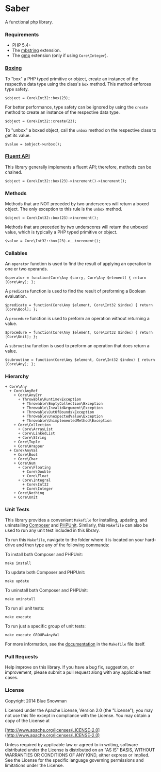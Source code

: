 Saber
==========

A functional php library.

### Requirements

* PHP 5.4+
* The [mbstring](http://php.net/manual/en/book.mbstring.php) extension.
* The [gmp](http://php.net/manual/en/book.gmp.php) extension (only if using `Core\Integer`).

### [Boxing](http://msdn.microsoft.com/en-us/library/yz2be5wk.aspx)

To "box" a PHP typed primitive or object, create an instance of the respective data type using the
class's `box` method.  This method enforces type safety.

````
$object = Core\Int32::box(23);
````

For better performance, type safety can be ignored by using the `create` method to create an instance
of the respective data type.

````
$object = Core\Int32::create(23);
````

To "unbox" a boxed object, call the `unbox` method on the respective class to get its value.

````
$value = $object->unbox();
````

### [Fluent API](http://en.wikipedia.org/wiki/Fluent_interface)

This library generally implements a fluent API; therefore, methods can be chained.

````
$object = Core\Int32::box(23)->increment()->increment();
````

### Methods

Methods that are NOT preceded by two underscores will return a boxed object.  The only exception
to this rule is the `unbox` method.

````
$object = Core\Int32::box(23)->increment();
````

Methods that are preceded by two underscores will return the unboxed value, which is typically a
PHP typed primitive or object.

````
$value = Core\Int32::box(23)->__increment();
````

### Callables

An `operator` function is used to find the result of applying an operation to one or two operands.

````
$operator = function(Core\Any $carry, Core\Any $element) { return [Core\Any]; };
````

A `predicate` function is used to find the result of preforming a Boolean evaluation.

````
$predicate = function(Core\Any $element, Core\Int32 $index) { return [Core\Bool]; };
````

A `procedure` function is used to preform an operation without returning a value.

````
$procedure = function(Core\Any $element, Core\Int32 $index) { return [Core\Unit]; };
````

A `subroutine` function is used to preform an operation that does return a value.

````
$subroutine = function(Core\Any $element, Core\Int32 $index) { return [Core\Any]; };
````

### Hierarchy

````
+ Core\Any
  + Core\AnyRef
    + Core\AnyErr
      + Throwable\Runtime\Exception
        + Throwable\EmptyCollection\Exception
        + Throwable\InvalidArgument\Exception
        + Throwable\OutOfBounds\Exception
        + Throwable\UnexpectedValue\Exception
        + Throwable\UnimplementedMethod\Exception
    + Core\Collection
      + Core\ArrayList
      + Core\LinkedList
      + Core\String
    + Core\Tuple
    + Core\Wrapper
  + Core\AnyVal
    + Core\Bool
    + Core\Char
    + Core\Num
      + Core\Floating
        + Core\Double
        + Core\Float
      + Core\Integral
        + Core\Int32
        + Core\Integer
    + Core\Nothing
    + Core\Unit
````

### Unit Tests

This library provides a convenient `Makefile` for installing, updating, and uninstalling
[Composer](https://getcomposer.org/) and [PHPUnit](http://phpunit.de/).  Similarly, this
`Makefile` can also be used to run any unit test included in this library.

To run this `Makefile`, navigate to the folder where it is located on your hard-drive and
then type any of the following commands:

To install both Composer and PHPUnit:

````
make install
````

To update both Composer and PHPUnit:

````
make update
````

To uninstall both Composer and PHPUnit:

````
make uninstall
````

To run all unit tests:

````
make execute
````

To run just a specific group of unit tests:

````
make execute GROUP=AnyVal
````

For more information, see the [documentation](https://github.com/bluesnowman/fphp-saber/blob/master/Makefile)
in the `Makefile` file itself.

### Pull Requests

Help improve on this library.  If you have a bug fix, suggestion, or improvement, please submit a
pull request along with any applicable test cases.

### License

Copyright 2014 Blue Snowman

Licensed under the Apache License, Version 2.0 (the "License");
you may not use this file except in compliance with the License.
You may obtain a copy of the License at

[http://www.apache.org/licenses/LICENSE-2.0](http://www.apache.org/licenses/LICENSE-2.0)

Unless required by applicable law or agreed to in writing, software
distributed under the License is distributed on an "AS IS" BASIS,
WITHOUT WARRANTIES OR CONDITIONS OF ANY KIND, either express or implied.
See the License for the specific language governing permissions and
limitations under the License.

